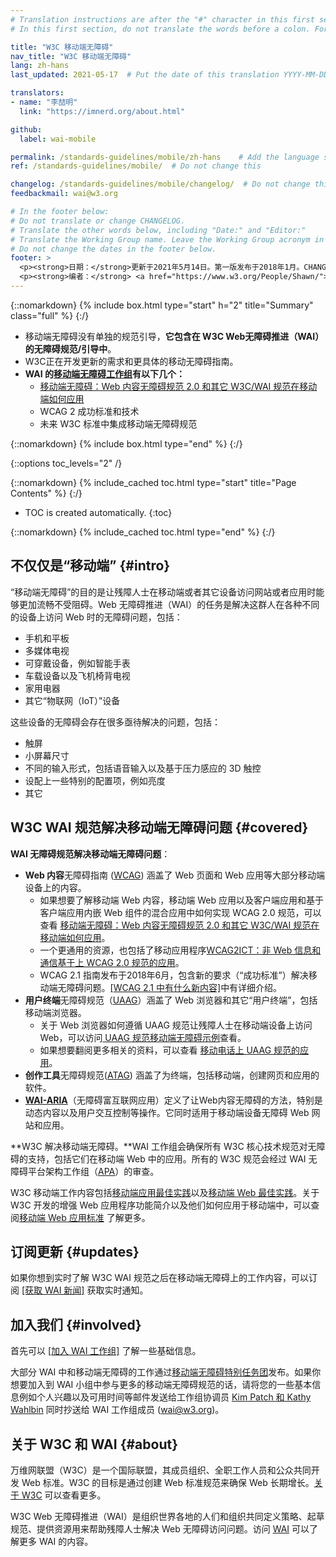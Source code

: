 ```yaml
---
# Translation instructions are after the "#" character in this first section. They are comments that do not show up in the web page. You do not need to translate the instructions after "#".
# In this first section, do not translate the words before a colon. For example, do not translate "title:". Do translate the text after "title:"

title: "W3C 移动端无障碍"
nav_title: "W3C 移动端无障碍"
lang: zh-hans
last_updated: 2021-05-17  # Put the date of this translation YYYY-MM-DD (with month in the middle)

translators:
- name: "李喆明"
  link: "https://imnerd.org/about.html"

github:
  label: wai-mobile

permalink: /standards-guidelines/mobile/zh-hans    # Add the language shortcode to the end, with no slash at the end. For example /path/to/file/fr
ref: /standards-guidelines/mobile/  # Do not change this

changelog: /standards-guidelines/mobile/changelog/  # Do not change this
feedbackmail: wai@w3.org

# In the footer below:
# Do not translate or change CHANGELOG.
# Translate the other words below, including "Date:" and "Editor:"
# Translate the Working Group name. Leave the Working Group acronym in English.
# Do not change the dates in the footer below.
footer: >
  <p><strong>日期：</strong>更新于2021年5月14日。第一版发布于2018年1月。CHANGELOG.</p>
  <p><strong>编者：</strong> <a href="https://www.w3.org/People/Shawn/">Shawn Lawton Henry</a>. 贡献者： <a href="https://www.w3.org/People/Brewer/">Judy Brewer</a>.</p>
---
```


{::nomarkdown}
{% include box.html type="start" h="2" title="Summary" class="full" %}
{:/}

- 移动端无障碍没有单独的规范引导，**它包含在 W3C Web无障碍推进（WAI）的无障碍规范/引导中**。
- W3C正在开发更新的需求和更具体的移动无障碍指南。
- **WAI 的[移动端无障碍工作组](https://www.w3.org/WAI/GL/mobile-a11y-tf/)有以下几个：**
    - [移动端无障碍：Web 内容无障碍规范 2.0 和其它 W3C/WAI 规范在移动端如何应用](https://www.w3.org/TR/mobile-accessibility-mapping/)
    - WCAG 2 成功标准和技术
    - 未来 W3C 标准中集成移动端无障碍规范

{::nomarkdown}
{% include box.html type="end" %}
{:/}


{::options toc_levels="2" /}

{::nomarkdown}
{% include_cached toc.html type="start" title="Page Contents" %}
{:/}

-   TOC is created automatically.
{:toc}

{::nomarkdown}
{% include_cached toc.html type="end" %}
{:/}

## 不仅仅是“移动端” {#intro}

“移动端无障碍”的目的是让残障人士在移动端或者其它设备访问网站或者应用时能够更加流畅不受阻碍。Web 无障碍推进（WAI）的任务是解决这群人在各种不同的设备上访问 Web 时的无障碍问题，包括：

- 手机和平板
- 多媒体电视
- 可穿戴设备，例如智能手表
- 车载设备以及飞机椅背电视
- 家用电器
- 其它“物联网（IoT）”设备

这些设备的无障碍会存在很多亟待解决的问题，包括：

- 触屏
- 小屏幕尺寸
- 不同的输入形式，包括语音输入以及基于压力感应的 3D 触控
- 设配上一些特别的配置项，例如亮度
- 其它

## W3C WAI 规范解决移动端无障碍问题 {#covered}

**WAI 无障碍规范解决移动端无障碍问题**：

- **Web 内容**无障碍指南 ([WCAG](/standards-guidelines/wcag/)) 涵盖了 Web 页面和 Web 应用等大部分移动端设备上的内容。
    - 如果想要了解移动端 Web 内容，移动端 Web 应用以及客户端应用和基于客户端应用内嵌 Web 组件的混合应用中如何实现 WCAG 2.0 规范，可以查看 [移动端无障碍：Web 内容无障碍规范 2.0 和其它 W3C/WAI 规范在移动端如何应用](https://www.w3.org/TR/mobile-accessibility-mapping/)。
    - 一个更通用的资源，也包括了移动应用程序[WCAG2ICT：非 Web 信息和通信基于上 WCAG 2.0 规范的应用](/standards-guidelines/wcag/non-web-ict/)。
    - WCAG 2.1 指南发布于2018年6月，包含新的要求（“成功标准”）解决移动端无障碍问题。[[WCAG 2.1 中有什么新内容]](/standards-guidelines/wcag/new-in-21/)中有详细介绍。
- **用户终端**无障碍规范（[UAAG](/standards-guidelines/uaag/)）涵盖了 Web 浏览器和其它“用户终端”，包括移动端浏览器。
    - 关于 Web 浏览器如何遵循 UAAG 规范让残障人士在移动端设备上访问 Web，可以访问[ UAAG 规范移动端无障碍示例](https://www.w3.org/TR/IMPLEMENTING-UAAG20/mobile)查看。
    - 如果想要翻阅更多相关的资料，可以查看 [移动电话上 UAAG 规范的应用](https://www.w3.org/WAI/UA/work/wiki/Applying_UAAG_to_Mobile_Phones)。
- **创作工具**无障碍规范([ATAG](/standards-guidelines/atag/)) 涵盖了为终端，包括移动端，创建网页和应用的软件。
- **[WAI-ARIA](/standards-guidelines/aria/)**（无障碍富互联网应用）定义了让Web内容无障碍的方法，特别是动态内容以及用户交互控制等操作。它同时适用于移动端设备无障碍 Web 网站和应用。

**W3C 解决移动端无障碍。**WAI 工作组会确保所有 W3C 核心技术规范对无障碍的支持，包括它们在移动端 Web 中的应用。所有的 W3C 规范会经过 WAI 无障碍平台架构工作组（[APA](https://www.w3.org/WAI/APA/)）的审查。

W3C 移动端工作内容包括[移动端应用最佳实践](https://www.w3.org/TR/mwabp/)以及[移动端 Web 最佳实践](https://www.w3.org/TR/mobile-bp/)。关于 W3C 开发的增强 Web 应用程序功能简介以及他们如何应用于移动端中，可以查阅[移动端 Web 应用标准](https://www.w3.org/Mobile/mobile-web-app-state/) 了解更多。

## 订阅更新 {#updates}

如果你想到实时了解 W3C WAI 规范之后在移动端无障碍上的工作内容，可以订阅 [[获取 WAI 新闻]](/news/subscribe/) 获取实时通知。

## 加入我们 {#involved}

首先可以 [[加入 WAI 工作组]](/about/participating/) 了解一些基础信息。

大部分 WAI 中和移动端无障碍的工作通过[移动端无障碍特别任务团](https://www.w3.org/WAI/GL/mobile-a11y-tf/)发布。如果你想要加入到 WAI 小组中参与更多的移动端无障碍规范的话，请将您的一些基本信息例如个人兴趣以及可用时间等邮件发送给工作组协调员 [Kim Patch 和 Kathy Wahlbin](mailto:kathy@interactiveaccessibility.com,Kim@redstartsystems.com?cc=wai@w3.org,ran@w3.org&subject=Mobile%20Accessibility%20Task%20Force%20Enquiry) 同时抄送给 WAI 工作组成员 (wai@w3.org)。

## 关于 W3C 和 WAI {#about}

万维网联盟（W3C）是一个国际联盟，其成员组织、全职工作人员和公众共同开发 Web 标准。W3C 的目标是通过创建 Web 标准规范来确保 Web 长期增长。[关于 W3C](https://www.w3.org/about/) 可以查看更多。

W3C Web 无障碍推进（WAI）是组织世界各地的人们和组织共同定义策略、起草规范、提供资源用来帮助残障人士解决 Web 无障碍访问问题。访问 [WAI](https://www.w3.org/WAI/) 可以了解更多 WAI 的内容。
